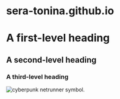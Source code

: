 # sera-tonina.github.io
# A first-level heading
## A second-level heading
### A third-level heading
![cyberpunk netrunner symbol.](https://static.wikia.nocookie.net/cyberpunk/images/c/c5/Attribute_Intelligence.png/revision/latest?cb=20230927115015)
